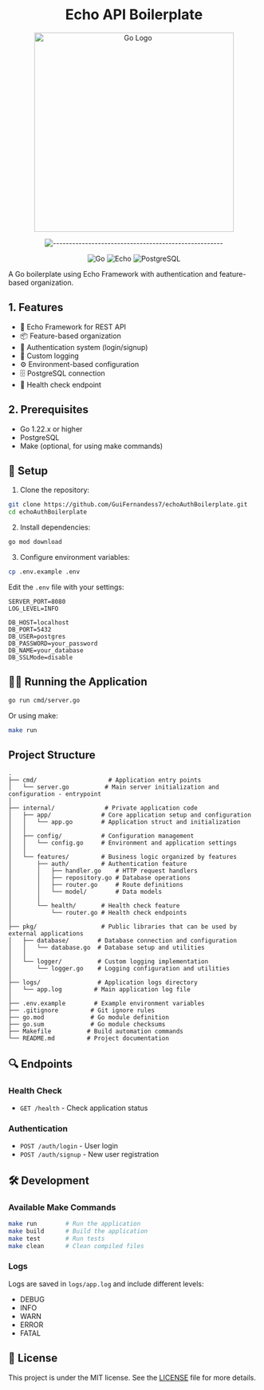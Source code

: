 # <div align="center">Echo API Boilerplate</div>


<div align="center">

<img src="https://github.com/user-attachments/assets/0f2e5144-5ac3-46dd-882b-d1496cfc973b" width="400" alt="Go Logo">

![-----------------------------------------------------](https://raw.githubusercontent.com/andreasbm/readme/master/assets/lines/rainbow.png)

</div>

<div align="center">

![Go](https://img.shields.io/badge/Go-1.22+-00ADD8?style=for-the-badge&logo=go&logoColor=white)
![Echo](https://img.shields.io/badge/Echo-v4-00ADD8?style=for-the-badge&logo=go&logoColor=white)
![PostgreSQL](https://img.shields.io/badge/PostgreSQL-316192?style=for-the-badge&logo=postgresql&logoColor=white)

</div>

A Go boilerplate using Echo Framework with authentication and feature-based organization.

## 1. Features

- 🚀 Echo Framework for REST API
- 📦 Feature-based organization
- 🔐 Authentication system (login/signup)
- 📝 Custom logging
- ⚙️ Environment-based configuration
- 🗄️ PostgreSQL connection
- 🏥 Health check endpoint

## 2. Prerequisites

- Go 1.22.x or higher
- PostgreSQL
- Make (optional, for using make commands)

## 🔧 Setup

1. Clone the repository:
```bash
git clone https://github.com/GuiFernandess7/echoAuthBoilerplate.git
cd echoAuthBoilerplate
```

2. Install dependencies:
```bash
go mod download
```

3. Configure environment variables:
```bash
cp .env.example .env
```

Edit the `.env` file with your settings:
```env
SERVER_PORT=8080
LOG_LEVEL=INFO

DB_HOST=localhost
DB_PORT=5432
DB_USER=postgres
DB_PASSWORD=your_password
DB_NAME=your_database
DB_SSLMode=disable
```

## 🏃‍♂️ Running the Application

```bash
go run cmd/server.go
```

Or using make:
```bash
make run
```

## Project Structure

```
.
├── cmd/                    # Application entry points
│   └── server.go          # Main server initialization and configuration - entrypoint
│
├── internal/              # Private application code
│   ├── app/              # Core application setup and configuration
│   │   └── app.go        # Application struct and initialization
│   │
│   ├── config/           # Configuration management
│   │   └── config.go     # Environment and application settings
│   │
│   └── features/         # Business logic organized by features
│       ├── auth/         # Authentication feature
│       │   ├── handler.go    # HTTP request handlers
│       │   ├── repository.go # Database operations
│       │   ├── router.go     # Route definitions
│       │   └── model/        # Data models
│       │
│       └── health/       # Health check feature
│           └── router.go # Health check endpoints
│
├── pkg/                  # Public libraries that can be used by external applications
│   ├── database/        # Database connection and configuration
│   │   └── database.go  # Database setup and utilities
│   │
│   └── logger/          # Custom logging implementation
│       └── logger.go    # Logging configuration and utilities
│
├── logs/                # Application logs directory
│   └── app.log         # Main application log file
│
├── .env.example        # Example environment variables
├── .gitignore         # Git ignore rules
├── go.mod             # Go module definition
├── go.sum             # Go module checksums
├── Makefile          # Build automation commands
└── README.md         # Project documentation
```

## 🔍 Endpoints

### Health Check
- `GET /health` - Check application status

### Authentication
- `POST /auth/login` - User login
- `POST /auth/signup` - New user registration

## 🛠️ Development

### Available Make Commands

```bash
make run        # Run the application
make build      # Build the application
make test       # Run tests
make clean      # Clean compiled files
```

### Logs

Logs are saved in `logs/app.log` and include different levels:
- DEBUG
- INFO
- WARN
- ERROR
- FATAL

## 📝 License

This project is under the MIT license. See the [LICENSE](LICENSE) file for more details.
